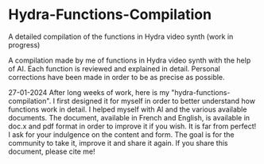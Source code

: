 # Hydra-Functions-Compilation
A  detailed compilation of the functions in Hydra video synth (work in progress)

A compilation made by me of functions in Hydra video synth with the help of AI. Each function is reviewed and explained in detail. Personal corrections have been made in order to be as precise as possible.

27-01-2024
After long weeks of work, here is my "hydra-functions-compilation". I first designed it for myself in order to better understand how functions work in detail. I helped myself with AI and the various available documents. The document, available in French and English, is available in doc.x and pdf format in order to improve it if you wish. It is far from perfect! I ask for your indulgence on the content and form. The goal is for the community to take it, improve it and share it again. If you share this document, please cite me!
